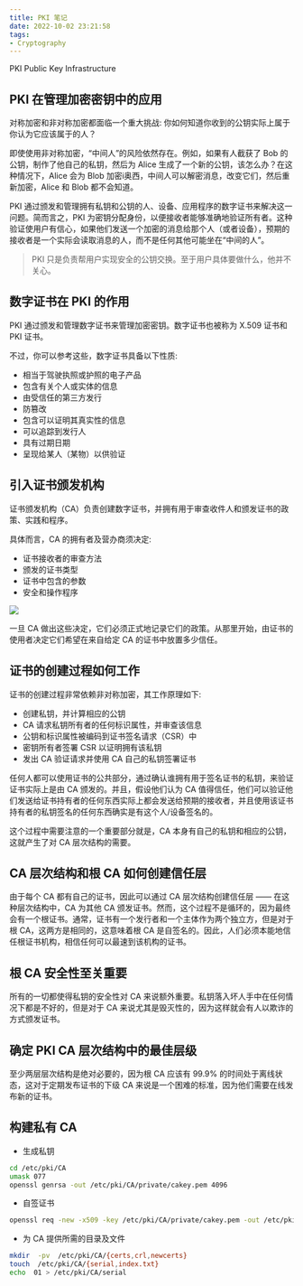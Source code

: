 ```yaml
---
title: PKI 笔记
date: 2022-10-02 23:21:58
tags:
- Cryptography
---
```



PKI Public Key Infrastructure

## 


## PKI 在管理加密密钥中的应用

对称加密和非对称加密都面临一个重大挑战: 你如何知道你收到的公钥实际上属于你认为它应该属于的人？

即使使用非对称加密，“中间人”的风险依然存在。例如，如果有人截获了 Bob 的公钥，制作了他自己的私钥，然后为 Alice 生成了一个新的公钥，该怎么办？在这种情况下，Alice 会为 Blob 加密i奥西，中间人可以解密消息，改变它们，然后重新加密，Alice 和 Blob 都不会知道。


PKI 通过颁发和管理拥有私钥和公钥的人、设备、应用程序的数字证书来解决这一问题。简而言之，PKI 为密钥分配身份，以便接收者能够准确地验证所有者。这种验证使用户有信心，如果他们发送一个加密的消息给那个人（或者设备），预期的接收者是一个实际会读取消息的人，而不是任何其他可能坐在“中间的人”。

> PKI 只是负责帮用户实现安全的公钥交换。至于用户具体要做什么，他并不关心。

## 数字证书在 PKI 的作用

PKI 通过颁发和管理数字证书来管理加密密钥。数字证书也被称为 X.509 证书和 PKI 证书。

不过，你可以参考这些，数字证书具备以下性质:

- 相当于驾驶执照或护照的电子产品
- 包含有关个人或实体的信息
- 由受信任的第三方发行
- 防篡改
- 包含可以证明其真实性的信息
- 可以追踪到发行人
- 具有过期日期
- 呈现给某人（某物）以供验证


## 引入证书颁发机构

证书颁发机构（CA）负责创建数字证书，并拥有用于审查收件人和颁发证书的政策、实践和程序。

具体而言，CA 的拥有者及营办商须决定: 

- 证书接收者的审查方法
- 颁发的证书类型
- 证书中包含的参数
- 安全和操作程序


<img src="https://www.keyfactor.com/wp-content/uploads/PKI-Certification-Authorities.png">

一旦 CA 做出这些决定，它们必须正式地记录它们的政策。从那里开始，由证书的使用者决定它们希望在来自给定 CA 的证书中放置多少信任。

## 证书的创建过程如何工作

证书的创建过程非常依赖非对称加密，其工作原理如下:

- 创建私钥，并计算相应的公钥
- CA 请求私钥所有者的任何标识属性，并审查该信息
- 公钥和标识属性被编码到证书签名请求（CSR）中
- 密钥所有者签署 CSR 以证明拥有该私钥
- 发出 CA 验证请求并使用 CA 自己的私钥签署证书


任何人都可以使用证书的公共部分，通过确认谁拥有用于签名证书的私钥，来验证证书实际上是由 CA 颁发的。并且，假设他们认为 CA 值得信任，他们可以验证他们发送给证书持有者的任何东西实际上都会发送给预期的接收者，并且使用该证书持有者的私钥签名的任何东西确实是有这个人/设备签名的。

这个过程中需要注意的一个重要部分就是，CA 本身有自己的私钥和相应的公钥，这就产生了对 CA 层次结构的需要。


## CA 层次结构和根 CA 如何创建信任层 

由于每个 CA 都有自己的证书，因此可以通过 CA 层次结构创建信任层 —— 在这种层次结构中，CA 为其他 CA 颁发证书。然而，这个过程不是循环的，因为最终会有一个根证书。通常，证书有一个发行者和一个主体作为两个独立方，但是对于根 CA，这两方是相同的，这意味着根 CA 是自签名的。因此，人们必须本能地信任根证书机构，相信任何可以最速到该机构的证书。

## 根 CA 安全性至关重要

所有的一切都使得私钥的安全性对 CA 来说额外重要。私钥落入坏人手中在任何情况下都是不好的，但是对于 CA 来说尤其是毁灭性的，因为这样就会有人以欺诈的方式颁发证书。


## 确定 PKI CA 层次结构中的最佳层级

至少两层层次结构是绝对必要的，因为根 CA 应该有 99.9% 的时间处于离线状态，这对于定期发布证书的下级 CA 来说是一个困难的标准，因为他们需要在线发布新的证书。




## 构建私有 CA


- 生成私钥

```bash
cd /etc/pki/CA
umask 077
openssl genrsa -out /etc/pki/CA/private/cakey.pem 4096
```


- 自签证书

```bash
openssl req -new -x509 -key /etc/pki/CA/private/cakey.pem -out /etc/pki/CA/cacert.pem -days 3650
```


- 为 CA 提供所需的目录及文件

```bash
mkdir  -pv  /etc/pki/CA/{certs,crl,newcerts}
touch  /etc/pki/CA/{serial,index.txt}
echo  01 > /etc/pki/CA/serial
```